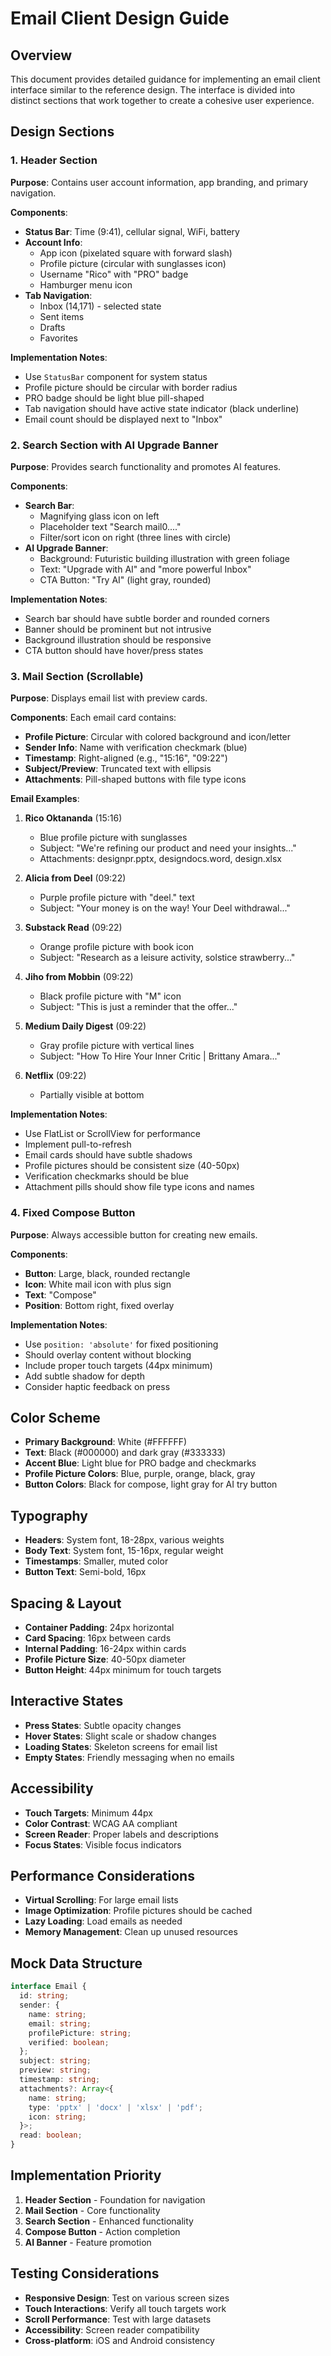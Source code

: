 # Email Client Design Guide

## Overview
This document provides detailed guidance for implementing an email client interface similar to the reference design. The interface is divided into distinct sections that work together to create a cohesive user experience.

## Design Sections

### 1. Header Section
**Purpose**: Contains user account information, app branding, and primary navigation.

**Components**:
- **Status Bar**: Time (9:41), cellular signal, WiFi, battery
- **Account Info**: 
  - App icon (pixelated square with forward slash)
  - Profile picture (circular with sunglasses icon)
  - Username "Rico" with "PRO" badge
  - Hamburger menu icon
- **Tab Navigation**: 
  - Inbox (14,171) - selected state
  - Sent items
  - Drafts
  - Favorites

**Implementation Notes**:
- Use `StatusBar` component for system status
- Profile picture should be circular with border radius
- PRO badge should be light blue pill-shaped
- Tab navigation should have active state indicator (black underline)
- Email count should be displayed next to "Inbox"

### 2. Search Section with AI Upgrade Banner
**Purpose**: Provides search functionality and promotes AI features.

**Components**:
- **Search Bar**:
  - Magnifying glass icon on left
  - Placeholder text "Search mail0...."
  - Filter/sort icon on right (three lines with circle)
- **AI Upgrade Banner**:
  - Background: Futuristic building illustration with green foliage
  - Text: "Upgrade with AI" and "more powerful Inbox"
  - CTA Button: "Try AI" (light gray, rounded)

**Implementation Notes**:
- Search bar should have subtle border and rounded corners
- Banner should be prominent but not intrusive
- Background illustration should be responsive
- CTA button should have hover/press states

### 3. Mail Section (Scrollable)
**Purpose**: Displays email list with preview cards.

**Components**:
Each email card contains:
- **Profile Picture**: Circular with colored background and icon/letter
- **Sender Info**: Name with verification checkmark (blue)
- **Timestamp**: Right-aligned (e.g., "15:16", "09:22")
- **Subject/Preview**: Truncated text with ellipsis
- **Attachments**: Pill-shaped buttons with file type icons

**Email Examples**:
1. **Rico Oktananda** (15:16)
   - Blue profile picture with sunglasses
   - Subject: "We're refining our product and need your insights..."
   - Attachments: designpr.pptx, designdocs.word, design.xlsx

2. **Alicia from Deel** (09:22)
   - Purple profile picture with "deel." text
   - Subject: "Your money is on the way! Your Deel withdrawal..."

3. **Substack Read** (09:22)
   - Orange profile picture with book icon
   - Subject: "Research as a leisure activity, solstice strawberry..."

4. **Jiho from Mobbin** (09:22)
   - Black profile picture with "M" icon
   - Subject: "This is just a reminder that the offer..."

5. **Medium Daily Digest** (09:22)
   - Gray profile picture with vertical lines
   - Subject: "How To Hire Your Inner Critic | Brittany Amara..."

6. **Netflix** (09:22)
   - Partially visible at bottom

**Implementation Notes**:
- Use FlatList or ScrollView for performance
- Implement pull-to-refresh
- Email cards should have subtle shadows
- Profile pictures should be consistent size (40-50px)
- Verification checkmarks should be blue
- Attachment pills should show file type icons and names

### 4. Fixed Compose Button
**Purpose**: Always accessible button for creating new emails.

**Components**:
- **Button**: Large, black, rounded rectangle
- **Icon**: White mail icon with plus sign
- **Text**: "Compose"
- **Position**: Bottom right, fixed overlay

**Implementation Notes**:
- Use `position: 'absolute'` for fixed positioning
- Should overlay content without blocking
- Include proper touch targets (44px minimum)
- Add subtle shadow for depth
- Consider haptic feedback on press

## Color Scheme
- **Primary Background**: White (#FFFFFF)
- **Text**: Black (#000000) and dark gray (#333333)
- **Accent Blue**: Light blue for PRO badge and checkmarks
- **Profile Picture Colors**: Blue, purple, orange, black, gray
- **Button Colors**: Black for compose, light gray for AI try button

## Typography
- **Headers**: System font, 18-28px, various weights
- **Body Text**: System font, 15-16px, regular weight
- **Timestamps**: Smaller, muted color
- **Button Text**: Semi-bold, 16px

## Spacing & Layout
- **Container Padding**: 24px horizontal
- **Card Spacing**: 16px between cards
- **Internal Padding**: 16-24px within cards
- **Profile Picture Size**: 40-50px diameter
- **Button Height**: 44px minimum for touch targets

## Interactive States
- **Press States**: Subtle opacity changes
- **Hover States**: Slight scale or shadow changes
- **Loading States**: Skeleton screens for email list
- **Empty States**: Friendly messaging when no emails

## Accessibility
- **Touch Targets**: Minimum 44px
- **Color Contrast**: WCAG AA compliant
- **Screen Reader**: Proper labels and descriptions
- **Focus States**: Visible focus indicators

## Performance Considerations
- **Virtual Scrolling**: For large email lists
- **Image Optimization**: Profile pictures should be cached
- **Lazy Loading**: Load emails as needed
- **Memory Management**: Clean up unused resources

## Mock Data Structure
```typescript
interface Email {
  id: string;
  sender: {
    name: string;
    email: string;
    profilePicture: string;
    verified: boolean;
  };
  subject: string;
  preview: string;
  timestamp: string;
  attachments?: Array<{
    name: string;
    type: 'pptx' | 'docx' | 'xlsx' | 'pdf';
    icon: string;
  }>;
  read: boolean;
}
```

## Implementation Priority
1. **Header Section** - Foundation for navigation
2. **Mail Section** - Core functionality
3. **Search Section** - Enhanced functionality
4. **Compose Button** - Action completion
5. **AI Banner** - Feature promotion

## Testing Considerations
- **Responsive Design**: Test on various screen sizes
- **Touch Interactions**: Verify all touch targets work
- **Scroll Performance**: Test with large datasets
- **Accessibility**: Screen reader compatibility
- **Cross-platform**: iOS and Android consistency

